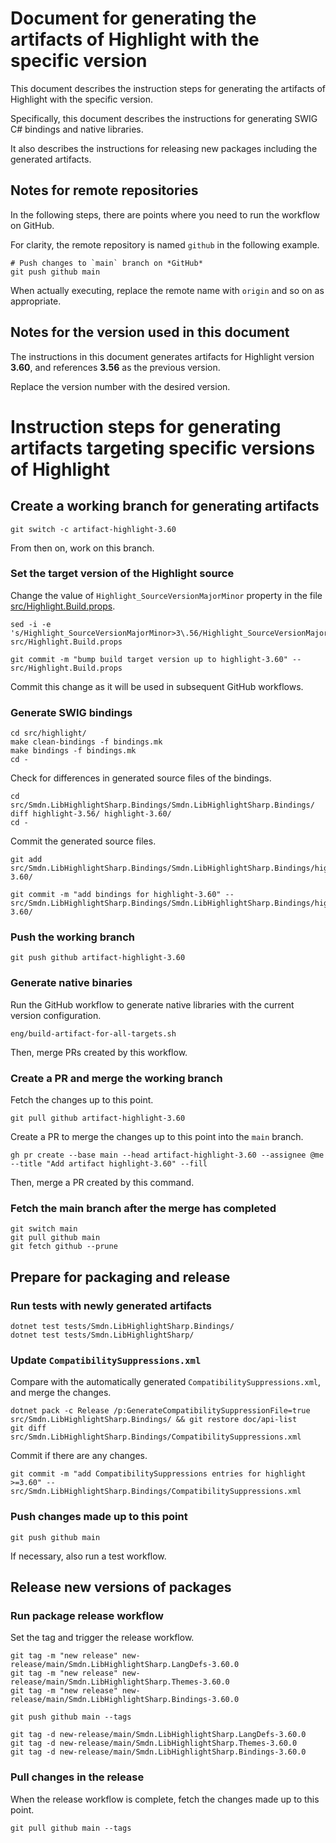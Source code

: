# Document for generating the artifacts of Highlight with the specific version
This document describes the instruction steps for generating the artifacts of Highlight with the specific version.

Specifically, this document describes the instructions for generating SWIG C# bindings and native libraries.

It also describes the instructions for releasing new packages including the generated artifacts.

## Notes for remote repositories
In the following steps, there are points where you need to run the workflow on GitHub.

For clarity, the remote repository is named `github` in the following example.

```
# Push changes to `main` branch on *GitHub*
git push github main
```

When actually executing, replace the remote name with `origin` and so on as appropriate.

## Notes for the version used in this document
The instructions in this document generates artifacts for Highlight version **3.60**, and references **3.56** as the previous version.

Replace the version number with the desired version.

# Instruction steps for generating artifacts targeting specific versions of Highlight

## Create a working branch for generating artifacts
```
git switch -c artifact-highlight-3.60
```

From then on, work on this branch.

### Set the target version of the Highlight source
Change the value of `Highlight_SourceVersionMajorMinor` property in the file [src/Highlight.Build.props](../../src/Highlight.Build.props).

```
sed -i -e 's/Highlight_SourceVersionMajorMinor>3\.56/Highlight_SourceVersionMajorMinor>3\.60/g' src/Highlight.Build.props

git commit -m "bump build target version up to highlight-3.60" -- src/Highlight.Build.props
```

Commit this change as it will be used in subsequent GitHub workflows.

### Generate SWIG bindings
```
cd src/highlight/
make clean-bindings -f bindings.mk
make bindings -f bindings.mk
cd -
```

Check for differences in generated source files of the bindings.

```
cd src/Smdn.LibHighlightSharp.Bindings/Smdn.LibHighlightSharp.Bindings/
diff highlight-3.56/ highlight-3.60/
cd -
```

Commit the generated source files.

```
git add src/Smdn.LibHighlightSharp.Bindings/Smdn.LibHighlightSharp.Bindings/highlight-3.60/

git commit -m "add bindings for highlight-3.60" -- src/Smdn.LibHighlightSharp.Bindings/Smdn.LibHighlightSharp.Bindings/highlight-3.60/
```

### Push the working branch
```
git push github artifact-highlight-3.60
```

### Generate native binaries
Run the GitHub workflow to generate native libraries with the current version configuration.

```
eng/build-artifact-for-all-targets.sh
```

Then, merge PRs created by this workflow.

### Create a PR and merge the working branch
Fetch the changes up to this point.

```
git pull github artifact-highlight-3.60
```

Create a PR to merge the changes up to this point into the `main` branch.

```
gh pr create --base main --head artifact-highlight-3.60 --assignee @me --title "Add artifact highlight-3.60" --fill
```

Then, merge a PR created by this command.

### Fetch the main branch after the merge has completed
```
git switch main
git pull github main
git fetch github --prune
```

## Prepare for packaging and release

### Run tests with newly generated artifacts
```
dotnet test tests/Smdn.LibHighlightSharp.Bindings/
dotnet test tests/Smdn.LibHighlightSharp/
```

### Update `CompatibilitySuppressions.xml`
Compare with the automatically generated `CompatibilitySuppressions.xml`, and merge the changes.

```
dotnet pack -c Release /p:GenerateCompatibilitySuppressionFile=true src/Smdn.LibHighlightSharp.Bindings/ && git restore doc/api-list
git diff src/Smdn.LibHighlightSharp.Bindings/CompatibilitySuppressions.xml
```

Commit if there are any changes.

```
git commit -m "add CompatibilitySuppressions entries for highlight >=3.60" -- src/Smdn.LibHighlightSharp.Bindings/CompatibilitySuppressions.xml
```

### Push changes made up to this point
```
git push github main
```

If necessary, also run a test workflow.

## Release new versions of packages

### Run package release workflow
Set the tag and trigger the release workflow.

```
git tag -m "new release" new-release/main/Smdn.LibHighlightSharp.LangDefs-3.60.0
git tag -m "new release" new-release/main/Smdn.LibHighlightSharp.Themes-3.60.0
git tag -m "new release" new-release/main/Smdn.LibHighlightSharp.Bindings-3.60.0

git push github main --tags

git tag -d new-release/main/Smdn.LibHighlightSharp.LangDefs-3.60.0
git tag -d new-release/main/Smdn.LibHighlightSharp.Themes-3.60.0
git tag -d new-release/main/Smdn.LibHighlightSharp.Bindings-3.60.0
```

### Pull changes in the release
When the release workflow is complete, fetch the changes made up to this point.

```
git pull github main --tags
```
